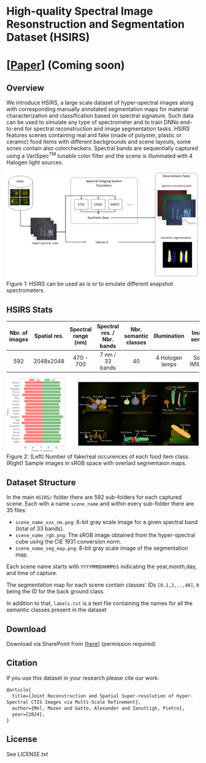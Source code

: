 # High-quality Spectral Image Resonstruction and Segmentation Dataset (HSIRS)
# [[Paper](https://github.com/LTTM/HSIRS/edit/main/README.md)] (Coming soon)

## Overview
We introduce HSIRS, a large scale dataset of hyper-spectral images along with corresponding manually annotated segmentation maps for material characterization and classification based on spectral signature. Such data can be used to simulate any type of spectrometer and to train DNNs end-to-end for spectral reconstruction and image segmentation tasks. HSIRS features scenes containing real and fake (made of polyster, plastic or ceramic) food items with different backgrounds and scene layouts, some scnes contain also colorcheckers. 
Spectral bands are sequentially captured using a VariSpec<sup>TM</sup> tunable color filter and the scene is illuminated with 4 Halogen light sources. 

![alt text](hsirs_schem.png "Overview")
Figure 1: HSIRS can be used as is or to emulate different snapshot spectrometers. 
## HSIRS Stats
| Nbr. of images    | Spatial res. | Spectral range (nm)| Spectral res. / Nbr. bands | Nbr. semantic classes | Illumination | Image sensor |
| :---------------: | :----------: | :----------------: | :------------------------: | :-------------------: | :----------: | :----------:|
| 592 | 2048x2048 | 470 - 700 | 7 nm / 33 bands | 40 | 4 Hologen lamps | Sony IMX287

![alt text](stats.png "Stats")
Figure 2: (Left) Number of fake/real occurences of each food item class. (Right) Sample images in sRGB space with overlaid segmentaion maps. 

## Dataset Structure
In the main `HSIRS/` folder there are 592 sub-folders for each captured scene. Each with a name `scene_name` and within every sub-folder there are 35 files:
- `scene_name_xxx_nm.png`: 8-bit gray scale image for a given spectral band (total of 33 bands).
- `scene_name_rgb.png`: The sRGB image obtained from the hyper-spectral cube using the CIE 1931 conversion norm.
- `scene_name_seg_map.png`: 8-bit gray scale image of the segmentation map.

Each scene name starts with `YYYYMMDDHHMMSS` indicating the year,month,day, and time of capture. 

The segmentation map for each scene contain classes' IDs `[0,1,2,..,40]`, `0` being the ID for the back ground class.

In addition to that, `labels.txt` is a text file containing the names for all the semantic classes present in the dataset

## Download 
Download via SharePoint from [[here](https://sonyeur.sharepoint.com/sites/S025-STC-Public/Shared%20Documents/Forms/AllItems.aspx?id=%2Fsites%2FS025%2DSTC%2DPublic%2FShared%20Documents%2FPublic%2FHSIRS)] (permission required)

## Citation
If you use this dataset in your research please cite our work:
```
@article{
  title={Joint Reconstruction and Spatial Super-resolution of Hyper-Spectral CTIS Images via Multi-Scale Refinement},
  author={Mel, Mazen and Gatto, Alexander and Zanuttigh, Pietro},
  year={2024},
}
```
## License
See LICENSE.txt
